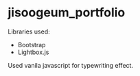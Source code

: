 # jisoogeum_portfolio

Libraries used:
- Bootstrap
- Lightbox.js 

Used vanila javascript for typewriting effect. 
